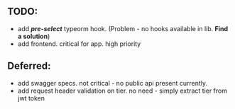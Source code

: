 ## TODO:

- add __*pre-select*__ typeorm hook. (Problem - no hooks available in lib. **Find a solution**)
- add frontend. critical for app. high priority

## Deferred:

- add swagger specs. not critical - no public api present currently.
- add request header validation on tier. no need - simply extract tier from jwt token